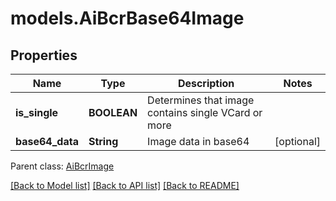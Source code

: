 # models.AiBcrBase64Image
## Properties
Name | Type | Description | Notes
------------ | ------------- | ------------- | -------------
**is_single** | **BOOLEAN** | Determines that image contains single VCard or more              | 
**base64_data** | **String** | Image data in base64              | [optional] 

 Parent class: [AiBcrImage](AiBcrImage.md)

[[Back to Model list]](README.md#documentation-for-models) [[Back to API list]](README.md#documentation-for-api-endpoints) [[Back to README]](README.md)


